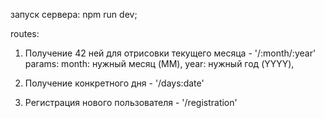 запуск сервера: npm run dev;


routes: 
  1. Получение 42 ней для отрисовки текущего месяца - '/:month/:year'
    params:
      month: нужный месяц (MM), 
      year: нужный год (YYYY),

  2. Получение конкретного дня - '/days:date'

  3. Регистрация нового пользователя - '/registration'      